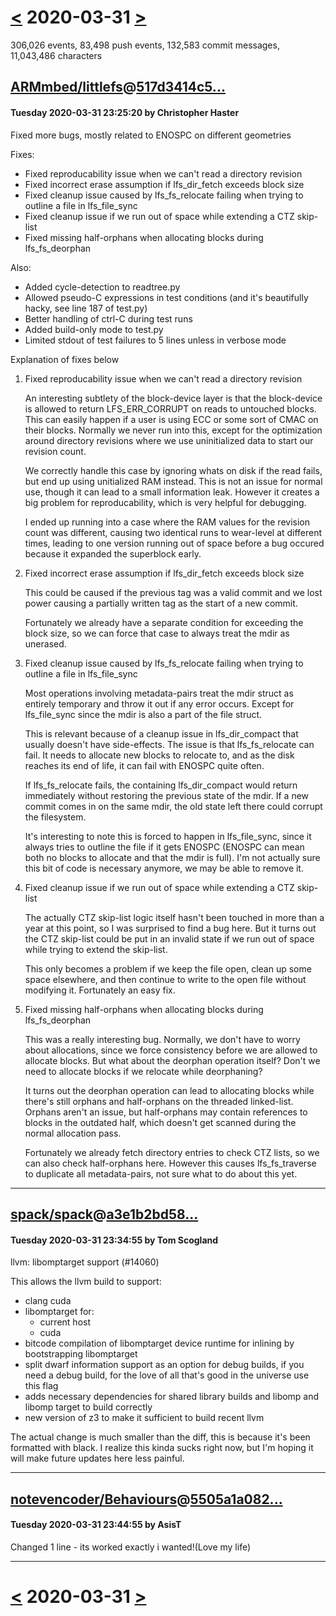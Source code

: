 # [<](2020-03-30.md) 2020-03-31 [>](2020-04-01.md)

306,026 events, 83,498 push events, 132,583 commit messages, 11,043,486 characters


## [ARMmbed/littlefs](https://github.com/ARMmbed/littlefs)@[517d3414c5...](https://github.com/ARMmbed/littlefs/commit/517d3414c5e04eedb07be2e58107c1f96b8b8684)
#### Tuesday 2020-03-31 23:25:20 by Christopher Haster

Fixed more bugs, mostly related to ENOSPC on different geometries

Fixes:
- Fixed reproducability issue when we can't read a directory revision
- Fixed incorrect erase assumption if lfs_dir_fetch exceeds block size
- Fixed cleanup issue caused by lfs_fs_relocate failing when trying to
  outline a file in lfs_file_sync
- Fixed cleanup issue if we run out of space while extending a CTZ skip-list
- Fixed missing half-orphans when allocating blocks during lfs_fs_deorphan

Also:
- Added cycle-detection to readtree.py
- Allowed pseudo-C expressions in test conditions (and it's
  beautifully hacky, see line 187 of test.py)
- Better handling of ctrl-C during test runs
- Added build-only mode to test.py
- Limited stdout of test failures to 5 lines unless in verbose mode

Explanation of fixes below

1. Fixed reproducability issue when we can't read a directory revision

   An interesting subtlety of the block-device layer is that the
   block-device is allowed to return LFS_ERR_CORRUPT on reads to
   untouched blocks. This can easily happen if a user is using ECC or
   some sort of CMAC on their blocks. Normally we never run into this,
   except for the optimization around directory revisions where we use
   uninitialized data to start our revision count.

   We correctly handle this case by ignoring whats on disk if the read
   fails, but end up using unitialized RAM instead. This is not an issue
   for normal use, though it can lead to a small information leak.
   However it creates a big problem for reproducability, which is very
   helpful for debugging.

   I ended up running into a case where the RAM values for the revision
   count was different, causing two identical runs to wear-level at
   different times, leading to one version running out of space before a
   bug occured because it expanded the superblock early.

2. Fixed incorrect erase assumption if lfs_dir_fetch exceeds block size

   This could be caused if the previous tag was a valid commit and we
   lost power causing a partially written tag as the start of a new
   commit.

   Fortunately we already have a separate condition for exceeding the
   block size, so we can force that case to always treat the mdir as
   unerased.

3. Fixed cleanup issue caused by lfs_fs_relocate failing when trying to
   outline a file in lfs_file_sync

   Most operations involving metadata-pairs treat the mdir struct as
   entirely temporary and throw it out if any error occurs. Except for
   lfs_file_sync since the mdir is also a part of the file struct.

   This is relevant because of a cleanup issue in lfs_dir_compact that
   usually doesn't have side-effects. The issue is that lfs_fs_relocate
   can fail. It needs to allocate new blocks to relocate to, and as the
   disk reaches its end of life, it can fail with ENOSPC quite often.

   If lfs_fs_relocate fails, the containing lfs_dir_compact would return
   immediately without restoring the previous state of the mdir. If a new
   commit comes in on the same mdir, the old state left there could
   corrupt the filesystem.

   It's interesting to note this is forced to happen in lfs_file_sync,
   since it always tries to outline the file if it gets ENOSPC (ENOSPC
   can mean both no blocks to allocate and that the mdir is full). I'm
   not actually sure this bit of code is necessary anymore, we may be
   able to remove it.

4. Fixed cleanup issue if we run out of space while extending a CTZ
   skip-list

   The actually CTZ skip-list logic itself hasn't been touched in more
   than a year at this point, so I was surprised to find a bug here. But
   it turns out the CTZ skip-list could be put in an invalid state if we
   run out of space while trying to extend the skip-list.

   This only becomes a problem if we keep the file open, clean up some
   space elsewhere, and then continue to write to the open file without
   modifying it. Fortunately an easy fix.

5. Fixed missing half-orphans when allocating blocks during
   lfs_fs_deorphan

   This was a really interesting bug. Normally, we don't have to worry
   about allocations, since we force consistency before we are allowed
   to allocate blocks. But what about the deorphan operation itself?
   Don't we need to allocate blocks if we relocate while deorphaning?

   It turns out the deorphan operation can lead to allocating blocks
   while there's still orphans and half-orphans on the threaded
   linked-list. Orphans aren't an issue, but half-orphans may contain
   references to blocks in the outdated half, which doesn't get scanned
   during the normal allocation pass.

   Fortunately we already fetch directory entries to check CTZ lists, so
   we can also check half-orphans here. However this causes
   lfs_fs_traverse to duplicate all metadata-pairs, not sure what to do
   about this yet.

---
## [spack/spack](https://github.com/spack/spack)@[a3e1b2bd58...](https://github.com/spack/spack/commit/a3e1b2bd58d02d43c2dce65b8e0cfc89791486f1)
#### Tuesday 2020-03-31 23:34:55 by Tom Scogland

llvm: libomptarget support (#14060)

This allows the llvm build to support:

* clang cuda
* libomptarget for:
  * current host
  * cuda
* bitcode compilation of libomptarget device runtime for inlining by 
  bootstrapping libomptarget
* split dwarf information support as an option for debug builds, if you need a
  debug build, for the love of all that's good in the universe use this flag
* adds necessary dependencies for shared library builds and libomp and
  libomp target to build correctly
* new version of z3 to make it sufficient to build recent llvm

The actual change is much smaller than the diff, this is because it's been formatted with black.  I realize this kinda sucks right now, but I'm hoping it will make future updates here less painful.

---
## [notevencoder/Behaviours](https://github.com/notevencoder/Behaviours)@[5505a1a082...](https://github.com/notevencoder/Behaviours/commit/5505a1a08212bdc96f653e15111dcac11e25ab41)
#### Tuesday 2020-03-31 23:44:55 by AsisT

Changed 1 line - its worked exactly i wanted!(Love my life)

---

# [<](2020-03-30.md) 2020-03-31 [>](2020-04-01.md)

